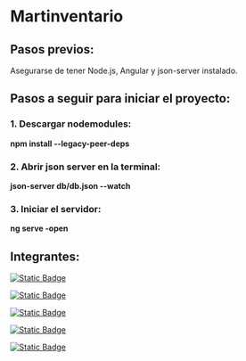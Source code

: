 # Martinventario

## Pasos previos:

Asegurarse de tener Node.js, Angular y json-server instalado.

## Pasos a seguir para iniciar el proyecto:

### 1. Descargar nodemodules:

**npm install --legacy-peer-deps**

### 2. Abrir json server en la terminal:

**json-server db/db.json --watch**

### 3. Iniciar el servidor:

**ng serve -open**

## Integrantes:

[![Static Badge](https://img.shields.io/badge/agustin_rojas-8A2BE2?style=for-the-badge&logo=github)](https://github.com/agustinrojass)

[![Static Badge](https://img.shields.io/badge/agustina_martin-8A2BE2?style=for-the-badge&logo=github)](https://github.com/agustinamartin)

[![Static Badge](https://img.shields.io/badge/fausto_gimenez_lobasso-8A2BE2?style=for-the-badge&logo=github)](https://github.com/FaustoGimenezLobasso)

[![Static Badge](https://img.shields.io/badge/lautaro_hourcade-8A2BE2?style=for-the-badge&logo=github)](https://github.com/lautaro13dejulio)

[![Static Badge](https://img.shields.io/badge/thomas_fernandez-8A2BE2?style=for-the-badge&logo=github)](https://github.com/ThomasEfernandez)
